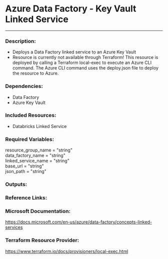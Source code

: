 # Azure Data Factory - Key Vault Linked Service  
---  
### Description:   
- Deploys a Data Factory linked service to an Azure Key Vault  
- Resource is currently not available through Terraform! This resource is deployed by calling a Terraform local-exec to execute an Azure CLI command. The Azure CLI command uses the deploy.json file to deploy the resource to Azure.  

### Dependencies:  
- Data Factory  
- Azure Key Vault  

### Included Resources:  
- Databricks Linked Service  

### Required Variables:  
 resource_group_name = "string"  
 data_factory_name   = "string"  
 linked_service_name = "string"  
 base_url            = "string"  
 json_path           = "string"  

### Outputs:  

### Reference Links:  

### Microsoft Documentation:  
https://docs.microsoft.com/en-us/azure/data-factory/concepts-linked-services  
### Terraform Resource Provider:  
https://www.terraform.io/docs/provisioners/local-exec.html  